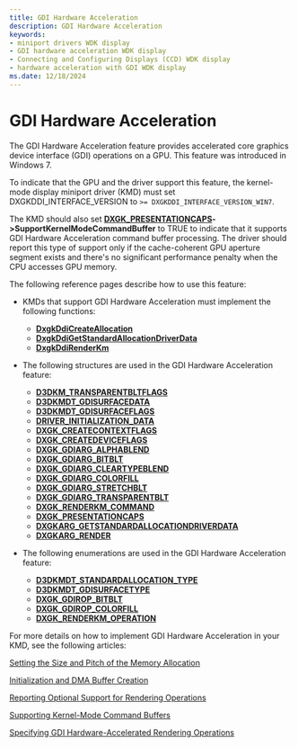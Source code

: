 ```yaml
---
title: GDI Hardware Acceleration
description: GDI Hardware Acceleration
keywords:
- miniport drivers WDK display
- GDI hardware acceleration WDK display
- Connecting and Configuring Displays (CCD) WDK display
- hardware acceleration with GDI WDK display
ms.date: 12/18/2024
---
```


# GDI Hardware Acceleration

The GDI Hardware Acceleration feature provides accelerated core graphics device interface (GDI) operations on a GPU. This feature was introduced in Windows 7.

To indicate that the GPU and the driver support this feature, the kernel-mode display miniport driver (KMD) must set DXGKDDI_INTERFACE_VERSION to ```>= DXGKDDI_INTERFACE_VERSION_WIN7```.

The KMD should also set [**DXGK_PRESENTATIONCAPS**](/windows-hardware/drivers/ddi/d3dkmddi/ns-d3dkmddi-_dxgk_presentationcaps)**->SupportKernelModeCommandBuffer** to TRUE to indicate that it supports GDI Hardware Acceleration command buffer processing. The driver should report this type of support only if the cache-coherent GPU aperture segment exists and there's no significant performance penalty when the CPU accesses GPU memory.

The following reference pages describe how to use this feature:

* KMDs that support GDI Hardware Acceleration must implement the following functions:

  * [**DxgkDdiCreateAllocation**](/windows-hardware/drivers/ddi/d3dkmddi/nc-d3dkmddi-dxgkddi_createallocation)
  * [**DxgkDdiGetStandardAllocationDriverData**](/windows-hardware/drivers/ddi/d3dkmddi/nc-d3dkmddi-dxgkddi_getstandardallocationdriverdata)
  * [**DxgkDdiRenderKm**](/windows-hardware/drivers/ddi/d3dkmddi/nc-d3dkmddi-dxgkddi_renderkm)

* The following structures are used in the GDI Hardware Acceleration feature:

  * [**D3DKM_TRANSPARENTBLTFLAGS**](/windows-hardware/drivers/ddi/d3dkmddi/ns-d3dkmddi-_d3dkm_transparentbltflags)
  * [**D3DKMDT_GDISURFACEDATA**](/windows-hardware/drivers/ddi/d3dkmdt/ns-d3dkmdt-_d3dkmdt_gdisurfacedata)
  * [**D3DKMDT_GDISURFACEFLAGS**](/windows-hardware/drivers/ddi/d3dkmdt/ns-d3dkmdt-_d3dkmdt_gdisurfaceflags)
  * [**DRIVER_INITIALIZATION_DATA**](/windows-hardware/drivers/ddi/dispmprt/ns-dispmprt-_driver_initialization_data)
  * [**DXGK_CREATECONTEXTFLAGS**](/windows-hardware/drivers/ddi/d3dkmddi/ns-d3dkmddi-_dxgk_createcontextflags)
  * [**DXGK_CREATEDEVICEFLAGS**](/windows-hardware/drivers/ddi/d3dkmddi/ns-d3dkmddi-_dxgk_createdeviceflags)
  * [**DXGK_GDIARG_ALPHABLEND**](/windows-hardware/drivers/ddi/d3dkmddi/ns-d3dkmddi-_dxgk_gdiarg_alphablend)
  * [**DXGK_GDIARG_BITBLT**](/windows-hardware/drivers/ddi/d3dkmddi/ns-d3dkmddi-_dxgk_gdiarg_bitblt)
  * [**DXGK_GDIARG_CLEARTYPEBLEND**](/windows-hardware/drivers/ddi/d3dkmddi/ns-d3dkmddi-_dxgk_gdiarg_cleartypeblend)
  * [**DXGK_GDIARG_COLORFILL**](/windows-hardware/drivers/ddi/d3dkmddi/ns-d3dkmddi-_dxgk_gdiarg_colorfill)
  * [**DXGK_GDIARG_STRETCHBLT**](/windows-hardware/drivers/ddi/d3dkmddi/ns-d3dkmddi-_dxgk_gdiarg_stretchblt)
  * [**DXGK_GDIARG_TRANSPARENTBLT**](/windows-hardware/drivers/ddi/d3dkmddi/ns-d3dkmddi-_dxgk_gdiarg_transparentblt)
  * [**DXGK_RENDERKM_COMMAND**](/windows-hardware/drivers/ddi/d3dkmddi/ns-d3dkmddi-_dxgk_renderkm_command)
  * [**DXGK_PRESENTATIONCAPS**](/windows-hardware/drivers/ddi/d3dkmddi/ns-d3dkmddi-_dxgk_presentationcaps)
  * [**DXGKARG_GETSTANDARDALLOCATIONDRIVERDATA**](/windows-hardware/drivers/ddi/d3dkmddi/ns-d3dkmddi-_dxgkarg_getstandardallocationdriverdata)
  * [**DXGKARG_RENDER**](/windows-hardware/drivers/ddi/d3dkmddi/ns-d3dkmddi-_dxgkarg_render)

* The following enumerations are used in the GDI Hardware Acceleration feature:

  * [**D3DKMDT_STANDARDALLOCATION_TYPE**](/windows-hardware/drivers/ddi/d3dkmdt/ne-d3dkmdt-_d3dkmdt_standardallocation_type)
  * [**D3DKMDT_GDISURFACETYPE**](/windows-hardware/drivers/ddi/d3dkmdt/ne-d3dkmdt-_d3dkmdt_gdisurfacetype)
  * [**DXGK_GDIROP_BITBLT**](/windows-hardware/drivers/ddi/d3dkmddi/ne-d3dkmddi-_dxgk_gdirop_bitblt)
  * [**DXGK_GDIROP_COLORFILL**](/windows-hardware/drivers/ddi/d3dkmddi/ne-d3dkmddi-_dxgk_gdirop_colorfill)
  * [**DXGK_RENDERKM_OPERATION**](/windows-hardware/drivers/ddi/d3dkmddi/ne-d3dkmddi-_dxgk_renderkm_operation)

For more details on how to implement GDI Hardware Acceleration in your KMD, see the following articles:

[Setting the Size and Pitch of the Memory Allocation](setting-the-size-and-pitch-of-the-memory-allocation.md)

[Initialization and DMA Buffer Creation](initialization-and-dma-buffer-creation.md)

[Reporting Optional Support for Rendering Operations](reporting-optional-support-for-rendering-operations.md)

[Supporting Kernel-Mode Command Buffers](supporting-kernel-mode-command-buffers.md)

[Specifying GDI Hardware-Accelerated Rendering Operations](specifying-gdi-hardware-accelerated-rendering-operations.md)
